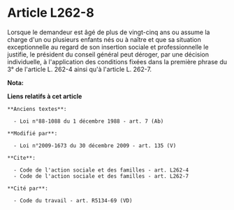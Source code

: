 # Article L262-8

Lorsque le demandeur est âgé de plus de vingt-cinq ans ou assume la charge d'un ou plusieurs enfants nés ou à naître et que
sa situation exceptionnelle au regard de son insertion sociale et professionnelle le justifie, le président du conseil
général peut déroger, par une décision individuelle, à l'application des conditions fixées dans la première phrase du 3° de
l'article L. 262-4 ainsi qu'à l'article L. 262-7.

**Nota:**



**Liens relatifs à cet article**

	**Anciens textes**:

	  - Loi n°88-1088 du 1 décembre 1988 - art. 7 (Ab)

	**Modifié par**:

	  - Loi n°2009-1673 du 30 décembre 2009 - art. 135 (V)

	**Cite**:

	  - Code de l'action sociale et des familles - art. L262-4
	  - Code de l'action sociale et des familles - art. L262-7

	**Cité par**:

	  - Code du travail - art. R5134-69 (VD)
